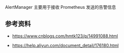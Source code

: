 AlertManager 主要用于接收 Prometheus 发送的告警信息



## 参考资料

- <https://www.cnblogs.com/hmtk123/p/14991088.html>

- <https://help.aliyun.com/document_detail/176180.html>